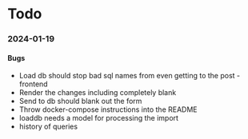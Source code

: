 # Todo

### 2024-01-19

#### Bugs

- Load db should stop bad sql names from even getting to the post - frontend
- Render the changes including completely blank
- Send to db should blank out the form
- Throw docker-compose instructions into the README
- loaddb needs a model for processing the import
- history of queries
